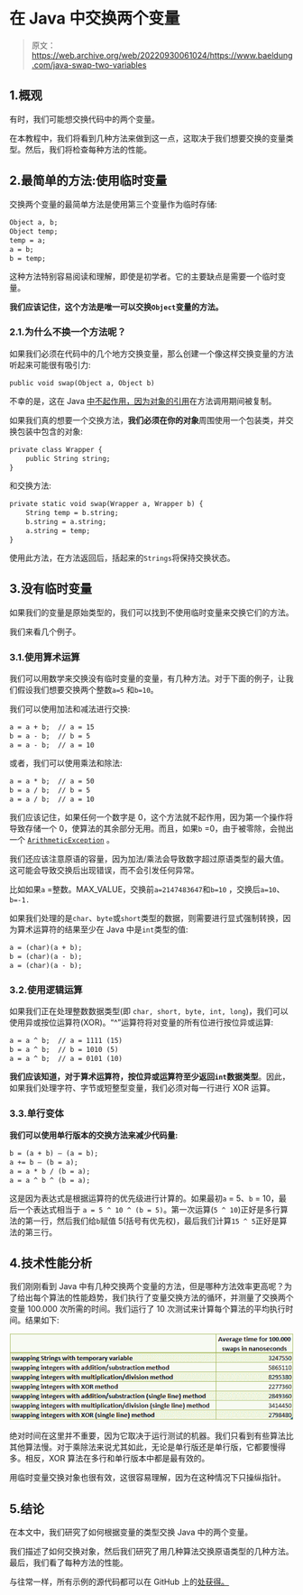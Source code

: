 # 在 Java 中交换两个变量

> 原文：<https://web.archive.org/web/20220930061024/https://www.baeldung.com/java-swap-two-variables>

## 1.概观

有时，我们可能想交换代码中的两个变量。

在本教程中，我们将看到几种方法来做到这一点，这取决于我们想要交换的变量类型。然后，我们将检查每种方法的性能。

## 2.最简单的方法:使用临时变量

交换两个变量的最简单方法是使用第三个变量作为临时存储:

```
Object a, b;
Object temp;
temp = a;
a = b;
b = temp;
```

这种方法特别容易阅读和理解，即使是初学者。它的主要缺点是需要一个临时变量。

**我们应该记住，这个方法是唯一可以交换`Object`变量的方法。**

### 2.1.为什么不换一个方法呢？

如果我们必须在代码中的几个地方交换变量，那么创建一个像这样交换变量的方法听起来可能很有吸引力:

```
public void swap(Object a, Object b)
```

不幸的是，这在 Java [中不起作用，因为对象的引用](/web/20220605184827/https://www.baeldung.com/java-pass-by-value-or-pass-by-reference)在方法调用期间被复制。

如果我们真的想要一个交换方法，**我们必须在你的对象**周围使用一个包装类，并交换包装中包含的对象:

```
private class Wrapper {
    public String string;
}
```

和交换方法:

```
private static void swap(Wrapper a, Wrapper b) {
    String temp = b.string;
    b.string = a.string;
    a.string = temp;
}
```

使用此方法，在方法返回后，括起来的`Strings`将保持交换状态。

## 3.没有临时变量

如果我们的变量是原始类型的，我们可以找到不使用临时变量来交换它们的方法。

我们来看几个例子。

### 3.1.使用算术运算

我们可以用数学来交换没有临时变量的变量，有几种方法。对于下面的例子，让我们假设我们想要交换两个整数`a=5` 和`b=10`。

我们可以使用加法和减法进行交换:

```
a = a + b;  // a = 15
b = a - b;  // b = 5
a = a - b;  // a = 10
```

或者，我们可以使用乘法和除法:

```
a = a * b;  // a = 50
b = a / b;  // b = 5
a = a / b;  // a = 10
```

我们应该记住，如果任何一个数字是 0，这个方法就不起作用，因为第一个操作将导致存储一个 0，使算法的其余部分无用。而且，如果`b` =0，由于被零除，会抛出一个 [`ArithmeticException`](/web/20220605184827/https://www.baeldung.com/java-overflow-underflow) 。

我们还应该注意原语的容量，因为加法/乘法会导致数字超过原语类型的最大值。这可能会导致交换后出现错误，而不会引发任何异常。

比如如果`a` =整数。MAX_VALUE，交换前`a=2147483647`和`b=10` ，交换后`a=10`、`b=-1.`

如果我们处理的是`char`、`byte`或`short`类型的数据，则需要进行显式强制转换，因为算术运算符的结果至少在 Java 中是`int`类型的值:

```
a = (char)(a + b);
b = (char)(a - b);
a = (char)(a - b);
```

### 3.2.使用逻辑运算

如果我们正在处理整数数据类型(即 `char, short, byte, int, long`)，我们可以使用异或按位运算符(XOR)。“^”运算符将对变量的所有位进行按位异或运算:

```
a = a ^ b;  // a = 1111 (15)
b = a ^ b;  // b = 1010 (5) 
a = a ^ b;  // a = 0101 (10) 
```

**我们应该知道，对于算术运算符，按位异或运算符至少返回`int`数据类型**。因此，如果我们处理字符、字节或短整型变量，我们必须对每一行进行 XOR 运算。

### 3.3.单行变体

**我们可以使用单行版本的交换方法来减少代码量:**

```
b = (a + b) – (a = b);
a += b – (b = a);
a = a * b / (b = a);
a = a ^ b ^ (b = a);
```

这是因为表达式是根据运算符的优先级进行计算的。如果最初`a` = 5、`b` = 10，最后一个表达式相当于 `a = 5 ^ 10 ^ (b = 5)`。第一次运算(`5 ^ 10`)正好是多行算法的第一行，然后我们给`b`赋值 5(括号有优先权)，最后我们计算`15 ^ 5`正好是算法的第三行。

## 4.技术性能分析

我们刚刚看到 Java 中有几种交换两个变量的方法，但是哪种方法效率更高呢？为了给出每个算法的性能趋势，我们执行了变量交换方法的循环，并测量了交换两个变量 100.000 次所需的时间。我们运行了 10 次测试来计算每个算法的平均执行时间。结果如下:

[![swapping variables - performance comparison](img/9b86fb0a867226b638c42c4044f6b3f0.png)](/web/20220605184827/https://www.baeldung.com/wp-content/uploads/2022/05/swapping-variables-performance-tab.png)

绝对时间在这里并不重要，因为它取决于运行测试的机器。我们只看到有些算法比其他算法慢。对于乘除法来说尤其如此，无论是单行版还是单行版，它都要慢得多。相反，XOR 算法在多行和单行版本中都是最有效的。

用临时变量交换对象也很有效，这很容易理解，因为在这种情况下只操纵指针。

## 5.结论

在本文中，我们研究了如何根据变量的类型交换 Java 中的两个变量。

我们描述了如何交换对象，然后我们研究了用几种算法交换原语类型的几种方法。最后，我们看了每种方法的性能。

与往常一样，所有示例的源代码都可以在 GitHub 上的[处获得。](https://web.archive.org/web/20220605184827/https://github.com/eugenp/tutorials/tree/master/core-java-modules/core-java-lang-math-3)
